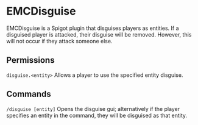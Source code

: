 # EMCDisguise
EMCDisguise is a Spigot plugin that disguises players as entities.
If a disguised player is attacked, their disguise will be removed. However, this will not occur if they attack someone else.
## Permissions
`disguise.<entity>` Allows a player to use the specified entity disguise.
## Commands
`/disguise [entity]` Opens the disguise gui; alternatively if the player specifies an entity in the command, they will be disguised as that entity.